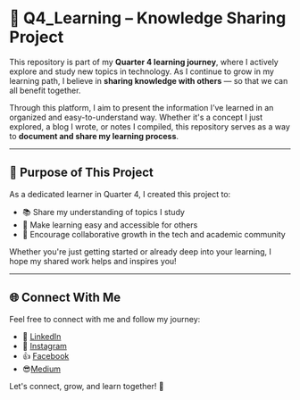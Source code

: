 # 📘 Q4_Learning – Knowledge Sharing Project

This repository is part of my **Quarter 4 learning journey**, where I actively explore and study new topics in technology. As I continue to grow in my learning path, I believe in **sharing knowledge with others** — so that we can all benefit together.

Through this platform, I aim to present the information I’ve learned in an organized and easy-to-understand way. Whether it's a concept I just explored, a blog I wrote, or notes I compiled, this repository serves as a way to **document and share my learning process**.

---

## 🎯 Purpose of This Project

As a dedicated learner in Quarter 4, I created this project to:

- 📚 Share my understanding of topics I study
- 🧠 Make learning easy and accessible for others
- 🤝 Encourage collaborative growth in the tech and academic community

Whether you're just getting started or already deep into your learning, I hope my shared work helps and inspires you!

---

## 🌐 Connect With Me

Feel free to connect with me and follow my journey:

- 🔗 [LinkedIn](https://www.linkedin.com/in/sakeena-majeed-86b58732a/)  
- 📸 [Instagram](https://www.instagram.com/_sakeena_majeed?igsh=cHZ4MHl3MTF4dDcz)  
- 👍 [Facebook](https://www.facebook.com/share/16a4Eh3Hy7/)
- 😎[Medium](https://medium.com/@sakeenamajeed341)

Let's connect, grow, and learn together! 🌱
